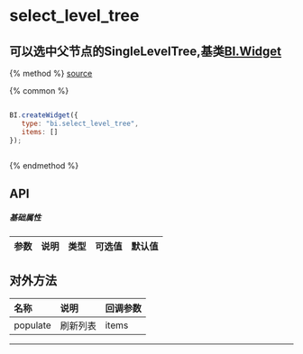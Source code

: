 # select_level_tree

## 可以选中父节点的SingleLevelTree,基类[BI.Widget](/core/widget.md)

{% method %}
[source](https://jsfiddle.net/fineui/0o1oeqrw/)

{% common %}
```javascript

BI.createWidget({
   type: "bi.select_level_tree",
   items: []
});



```

{% endmethod %}

## API
##### 基础属性
| 参数    | 说明           | 类型  | 可选值 | 默认值
| :------ |:-------------  | :-----| :----|:----



## 对外方法
| 名称     | 说明                           |  回调参数
| :------ |:-------------                  | :-----
| populate | 刷新列表 | items |



---